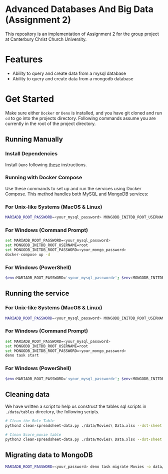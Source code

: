 # Advanced Databases And Big Data (Assignment 2)

This repository is an implementation of Assignment 2 for the group project at
Canterbury Christ Church University.

# Features

- Ability to query and create data from a mysql database
- Ability to query and create data from a mongodb database


# Get Started

Make sure either `Docker` or `Deno` is installed, and you have git cloned and
run `cd` to go into the projects directory. Following commands assume you are
currently in the root of the project directory.

## Running Manually

### Install Dependencies

Install `Deno` following [these](https://docs.deno.com/runtime/manual)
instructions.

### Running with Docker Compose

Use these commands to set up and run the services using Docker Compose. This method handles both MySQL and MongoDB services:

### For Unix-like Systems (MacOS & Linux)

```bash
MARIADB_ROOT_PASSWORD=<your_mysql_password> MONGODB_INITDB_ROOT_USERNAME=root MONGO_INITDB_ROOT_PASSWORD=<your_mongo_password> docker-compose up -d
```

### For Windows (Command Prompt)

```bash
set MARIADB_ROOT_PASSWORD=<your_mysql_password>
set MONGODB_INITDB_ROOT_USERNAME=root
set MONGODB_INITDB_ROOT_PASSWORD=<your_mongo_password>
docker-compose up -d
```

### For Windows (PowerShell)

```bash
$env:MARIADB_ROOT_PASSWORD='<your_mysql_password>'; $env:MONGODB_INITDB_ROOT_USERNAME='root'; $env:MONGODB_INITDB_ROOT_PASSWORD='<your_mongo_password>'; docker-compose up -d
```

## Running the service

### For Unix-like Systems (MacOS & Linux) 
```bash
MARIADB_ROOT_PASSWORD=<your_mysql_password> MONGODB_INITDB_ROOT_USERNAME=root MONGODB_INITDB_ROOT_PASSWORD=<your_mongo_password> deno task start
```

### For Windows (Command Prompt)

```bash
set MARIADB_ROOT_PASSWORD=<your_mysql_password>
set MONGODB_INITDB_ROOT_USERNAME=root
set MONGODB_INITDB_ROOT_PASSWORD=<your_mongo_password>
deno task start
```

### For Windows (PowerShell)

```bash
$env:MARIADB_ROOT_PASSWORD='<your_mysql_password>'; $env:MONGODB_INITDB_ROOT_USERNAME='root'; $env:MONGODB_INITDB_ROOT_PASSWORD='<your_mongo_password>'; deno task start
```

## Cleaning data
We have written a script to help us construct the tables sql scripts in `./data/tables` directory, the following scripts.
```bash
# Clean the Role Table
python3 clean-spreadsheet-data.py ./data/Movies\ Data.xlsx --dst-sheet "Movie Table" --src-sheet "Role Table" --src-column movieId --dst-column movieId --output  data/RoleTable_Cleaned.csv

# Clean Score_movie table
python3 clean-spreadsheet-data.py ./data/Movies\ Data.xlsx --dst-sheet "Internet_user Table" --src-sheet "Score_movie Table" --src-column email --dst-column email --output  data/InternetUsers_Cleaned.csv
```

## Migrating data to MongoDB

```bash
MARIADB_ROOT_PASSWORD=<your_password> deno task migrate Movies -o data/collections/
```



